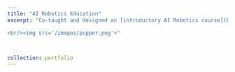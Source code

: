 ```yaml
---
title: "AI Robotics Education"
excerpt: "Co-taught and designed an [introductory AI Robotics course](https://pupper-independent-study.readthedocs.io/en/latest/) for undergraduates at Stanford. In 2023, the course was elevated to [CS 123](https://cs-123-stanford-2023.readthedocs.io/en/latest/) and I served as head TA for Professor Karen Liu.

<br/><img src='/images/pupper.png'>"



collection: portfolio
---
```

